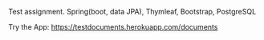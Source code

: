 Test assignment. Spring(boot, data JPA), Thymleaf, Bootstrap, PostgreSQL

Try the App:
https://testdocuments.herokuapp.com/documents
